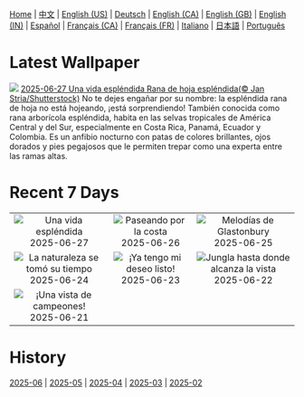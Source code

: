 [Home](../README.md) | [中文](zh-CN.md) | [English (US)](en-US.md) | [Deutsch](de-DE.md) | [English (CA)](en-CA.md) | [English (GB)](en-GB.md) | [English (IN)](en-IN.md) | [Español](es-ES.md) | [Français (CA)](fr-CA.md) | [Français (FR)](fr-FR.md) | [Italiano](it-IT.md) | [日本語](ja-JP.md) | [Português](pt-BR.md)

# Latest Wallpaper
![](https://www.bing.com/th?id=OHR.SplendidFrog_ES-ES0147065495_UHD.jpg)
[2025-06-27 Una vida espléndida Rana de hoja espléndida(© Jan Stria/Shutterstock)](https://www.bing.com/th?id=OHR.SplendidFrog_ES-ES0147065495_UHD.jpg)
No te dejes engañar por su nombre: la espléndida rana de hoja no está hojeando, ¡está sorprendiendo! También conocida como rana arborícola espléndida, habita en las selvas tropicales de América Central y del Sur, especialmente en Costa Rica, Panamá, Ecuador y Colombia. Es un anfibio nocturno con patas de colores brillantes, ojos dorados y pies pegajosos que le permiten trepar como una experta entre las ramas altas.

# Recent 7 Days
|  |  |  |
|:---:|:---:|:---:|
| ![](https://www.bing.com/th?id=OHR.SplendidFrog_ES-ES0147065495_400x240.jpg "Una vida espléndida") 2025-06-27 | ![](https://www.bing.com/th?id=OHR.HorseheadRock_ES-ES1398658009_400x240.jpg "Paseando por la costa") 2025-06-26 | ![](https://www.bing.com/th?id=OHR.GlastonburyScenic_ES-ES1318845810_400x240.jpg "Melodías de Glastonbury") 2025-06-25 |
| ![](https://www.bing.com/th?id=OHR.DelicateArch_ES-ES1233867011_400x240.jpg "La naturaleza se tomó su tiempo") 2025-06-24 | ![](https://www.bing.com/th?id=OHR.CalaIbiza_ES-ES1129716294_400x240.jpg "¡Ya tengo mi deseo listo!") 2025-06-23 | ![](https://www.bing.com/th?id=OHR.AmazonEcuador_ES-ES0820958985_400x240.jpg "Jungla hasta donde alcanza la vista") 2025-06-22 |
| ![](https://www.bing.com/th?id=OHR.WorldTriathlonMultisport_ES-ES0689492688_400x240.jpg "¡Una vista de campeones!") 2025-06-21 |  |  |

# History
[2025-06](../archives/wallpaper/es-ES/w_2025_06.md) | [2025-05](../archives/wallpaper/es-ES/w_2025_05.md) | [2025-04](../archives/wallpaper/es-ES/w_2025_04.md) | [2025-03](../archives/wallpaper/es-ES/w_2025_03.md) | [2025-02](../archives/wallpaper/es-ES/w_2025_02.md)
